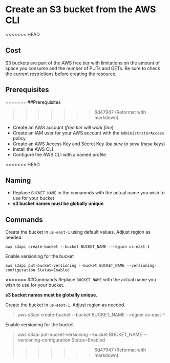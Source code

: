# Create an S3 bucket from the AWS CLI

<<<<<<< HEAD
## Cost
S3 buckets are part of the AWS free tier with limitations on the amount
of space you consume and the number of PUTs and GETs. Be sure to check
the current restrictions before creating the resource.

## Prerequisites
=======
##Prerequisites
>>>>>>> 6d47947 (Reformat with markdown)
- Create an AWS account (*free tier will work fine*)
- Create an IAM user for your AWS account with the `AdministratorAccess` policy
- Create an AWS Access Key and Secret Key (*be sure to save these keys*)
- Install the AWS CLI
- Configure the AWS CLI with a named profile

<<<<<<< HEAD
## Naming
- Replace `BUCKET_NAME` in the comamnds with the actual name you wish to use for your bucket
- **s3 bucket names must be globally unique**

## Commands
Create the bucket in `us-east-1` using default values. Adjust region as needed.

```ShellSession
aws s3api create-bucket --bucket BUCKET_NAME --region us-east-1
```

Enable versioning for the bucket

```ShellSession
aws s3api put-bucket-versioning --bucket BUCKET_NAME --versioning-configuration Status=Enabled
```
=======
##Commands
Replace `BUCKET_NAME` with the actual name you wish to use for your bucket.

**s3 bucket names must be globally unique.**

Create the bucket in `us-east-1`. Adjust region as needed.
> aws s3api create-bucket --bucket BUCKET_NAME --region us-east-1

Enable versioning for the bucket
> aws s3api put-bucket-versioning --bucket BUCKET_NAME --versioning-configuration Status=Enabled
>>>>>>> 6d47947 (Reformat with markdown)
